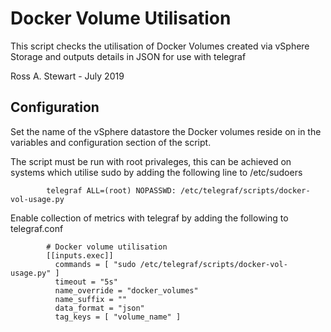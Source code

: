 # Docker Volume Utilisation

This script checks the utilisation of Docker Volumes created via vSphere Storage and outputs details in JSON for use with telegraf

Ross A. Stewart - July 2019

## Configuration

Set the name of the vSphere datastore the Docker volumes reside on in the variables and configuration section of the script.

The script must be run with root privaleges, this can be achieved on systems which utilise sudo by adding the following line to /etc/sudoers

            telegraf ALL=(root) NOPASSWD: /etc/telegraf/scripts/docker-vol-usage.py

Enable collection of metrics with telegraf by adding the following to telegraf.conf

            # Docker volume utilisation
            [[inputs.exec]]
              commands = [ "sudo /etc/telegraf/scripts/docker-vol-usage.py" ]
              timeout = "5s"
              name_override = "docker_volumes"
              name_suffix = ""
              data_format = "json"
              tag_keys = [ "volume_name" ]
